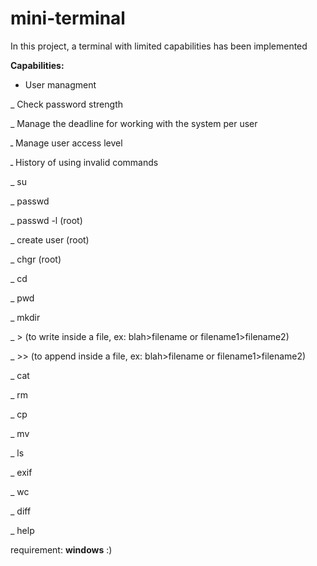 # mini-terminal
In this project, a terminal with limited capabilities has been implemented


**Capabilities:**

* User managment

_ Check password strength

_ Manage the deadline for working with the system per user

ـ Manage user access level

ـ History of using invalid commands

_ su <username>
  
_ passwd

_ passwd -l <time> <username> (root)
  
_ create user (root)

_ chgr <username> (root)
  
_ cd
  
_ pwd

_ mkdir

_ > (to write inside a file, ex: blah>filename or filename1>filename2)

_ >> (to append inside a file, ex: blah>filename or filename1>filename2)

_ cat

_ rm

_ cp

_ mv

_ ls

_ exif <filename>
  
_ wc <filename>
  
_ diff <filename1> <filename2>
  
_ help <commandname>
  
  
 requirement: __windows__ :)
